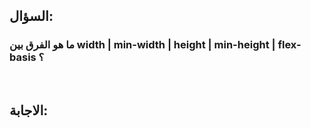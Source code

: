## السؤال: 
### ما هو الفرق بين width | min-width | height | min-height | flex-basis ؟

<br/>

## الاجابة:
